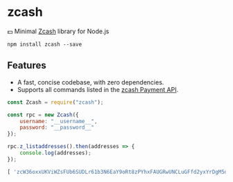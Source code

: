 # zcash

:dollar: Minimal [Zcash](https://z.cash/) library for Node.js

```
npm install zcash --save
```

## Features

* A fast, concise codebase, with zero dependencies.
* Supports all commands listed in the [zcash Payment API](https://github.com/zcash/zcash/blob/master/doc/payment-api.md).

``` javascript
const Zcash = require("zcash");

const rpc = new Zcash({
	username: "__username__",
	password: "__password__"
});

rpc.z_listaddresses().then(addresses => {
	console.log(addresses);
});
```

``` javascript
[ 'zcW36oxxUKViWZsFUb6SUDLr61b3N6EaY9oRt8zPYhxFAUGRwUNCLuGFfd2yxYrDgM5ouLkTDHMRdGNgVqJgriHncbjRedN' ]
```
